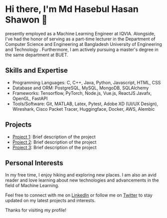 # Hi there, I'm Md Hasebul Hasan Shawon 👋

presently employed as a Machine Learning Engineer at IQVIA. Alongside, I've had the honor of serving as a part-time lecturer in the Department of Computer Science and Engineering at Bangladesh University of Engineering and Technology . Furthermore, I am actively pursuing a master's degree in the same department at BUET. 

## Skills and Expertise
- Programming Languages: C, C++, Java, Python, Javascript, HTML, CSS
- Database and ORM: PostgreSQL, MySQL, MongoDB, SQLAlchemy
- Frameworks: Tensorflow, PyTorch, Node.js, Vue.js, ReactJS Javafx, OpenGL, FastAPI
- Tools/Software: Git, MATLAB, Latex, Pytest, Adobe XD (UI/UX Design), Wireshark, Cisco Packet Tracer, Huggingface, Docker, AWS, Alembic

## Projects
- [Project 1](https://github.com/username/project-1): Brief description of the project
- [Project 2](https://github.com/username/project-2): Brief description of the project
- [Project 3](https://github.com/username/project-3): Brief description of the project

## Personal Interests
In my free time, I enjoy hiking and exploring new places. I am also an avid reader and love learning about new technologies and advancements in the field of Machine Learning.

Feel free to connect with me on [LinkedIn](https://www.linkedin.com/in/your-linkedin-profile/) or follow me on [Twitter](https://twitter.com/your-twitter-handle/) to stay updated on my latest projects and interests.

Thanks for visiting my profile!
